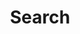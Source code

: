 ---
title: "Search" # in any language you want
layout: "search" # is necessary
url: "/search"
draft: true
---